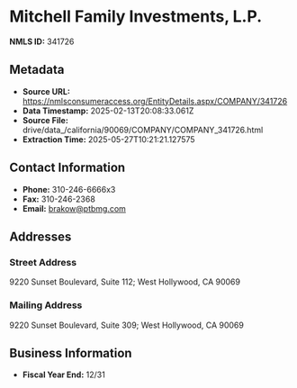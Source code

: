 # Mitchell Family Investments, L.P.

**NMLS ID:** 341726

## Metadata
- **Source URL:** https://nmlsconsumeraccess.org/EntityDetails.aspx/COMPANY/341726
- **Data Timestamp:** 2025-02-13T20:08:33.061Z
- **Source File:** drive/data_/california/90069/COMPANY/COMPANY_341726.html
- **Extraction Time:** 2025-05-27T10:21:21.127575

## Contact Information
- **Phone:** 310-246-6666x3
- **Fax:** 310-246-2368
- **Email:** brakow@ptbmg.com

## Addresses
### Street Address
9220 Sunset Boulevard, Suite 112; West Hollywood, CA 90069

### Mailing Address
9220 Sunset Boulevard, Suite 309; West Hollywood, CA 90069

## Business Information
- **Fiscal Year End:** 12/31

